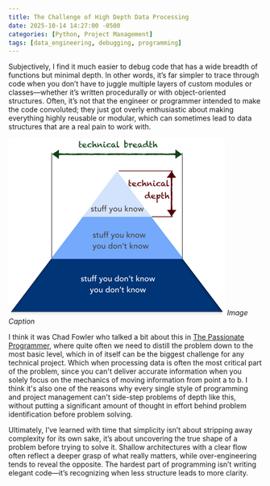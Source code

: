 ```yaml
---
title: The Challenge of High Depth Data Processing
date: 2025-10-14 14:27:00 -0500
categories: [Python, Project Management]
tags: [data_engineering, debugging, programming]
---
```


Subjectively, I find it much easier to debug code that has a wide breadth of functions but minimal depth. In other words, it’s far simpler to trace through code when you don’t have to juggle multiple layers of custom modules or classes—whether it’s written procedurally or with object-oriented structures. Often, it’s not that the engineer or programmer intended to make the code convoluted; they just got overly enthusiastic about making everything highly reusable or modular, which can sometimes lead to data structures that are a real pain to work with.

![Serenity Now, Insanity Later.](/assets/img/memes/breadth-v-depth.png)
_Image Caption_

I think it was Chad Fowler who talked a bit about this in [The Passionate Programmer](https://pragprog.com/titles/cfcar2/the-passionate-programmer-2nd-edition/), where quite often we need to distill the problem down to the most basic level, which in of itself can be the biggest challenge for any technical project. Which when processing data is often the most critical part of the problem, since you can't deliver accurate information when you solely focus on the mechanics of moving information from point a to b. I think it's also one of the reasons why every single style of programming and project management can't side-step problems of depth like this, without putting a significant amount of thought in effort behind problem identification before problem solving.

Ultimately, I’ve learned with time that simplicity isn’t about stripping away complexity for its own sake, it’s about uncovering the true shape of a problem before trying to solve it. Shallow architectures with a clear flow often reflect a deeper grasp of what really matters, while over-engineering tends to reveal the opposite. The hardest part of programming isn’t writing elegant code—it’s recognizing when less structure leads to more clarity.
